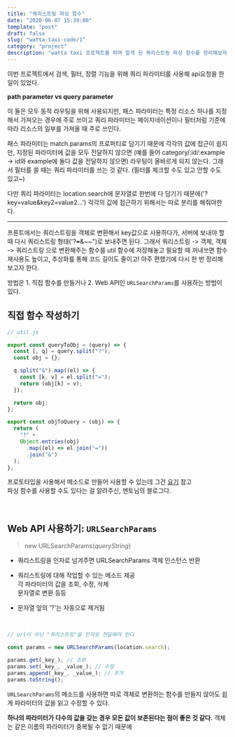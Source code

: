 ```yaml
---
title: "쿼리스트링 파싱 함수"
date: "2020-06-07 15:39:00"
template: "post"
draft: false
slug: "watta-taxi-code/1"
category: "project"
description: "watta taxi 프로젝트를 하며 알게 된 쿼리스트링 파싱 함수를 정리해보자."
---
```


이번 프로젝트에서 검색, 필터, 정렬 기능을 위해 쿼리 파라미터를 사용해 api요청을 한 일이 있었다.

**path parameter vs query parameter**

이 둘은 모두 동적 라우팅을 위해 사용되지만, 패스 파라미터는 특정 리소스 하나를 지정해서 가져오는 경우에 주로 쓰이고 쿼리 파라미터는 페이지네이션이나 필터처럼 기준에 따라 리소스의 일부를 가져올 때 주로 쓰인다.

패스 파라미터는 match.params의 프로퍼티로 담기기 때문에 각각의 값에 접근이 쉽지만, 지정된 파라미터에 값을 모두 전달하지 않으면 (예를 들어 category/:id/:example -> id와 example에 둘다 값을 전달하지 않으면) 라우팅이 올바르게 되지 않는다. 그래서 필터를 쓸 때는 쿼리 파라미터를 쓰는 것 같다. (필터를 체크할 수도 있고 안할 수도 있고~)

다만 쿼리 파라미터는 location.search에 문자열로 한번에 다 담기기 때문에('?key=value&key2=value2...') 각각의 값에 접근하기 위해서는 따로 분리를 해줘야한다.

---

프론트에서는 쿼리스트링을 객체로 변환해서 key값으로 사용하다가, 서버에 보내야 할 때 다시 쿼리스트링 형태('?~~=~~&~~")로 보내주면 된다. 그래서 쿼리스트링 -> 객체, 객체 -> 쿼리스트링 으로 변환해주는 함수를 util 함수에 저장해놓고 필요할 때 꺼내쓰면 함수 재사용도 높이고, 추상화를 통해 코드 길이도 줄이고! 아주 편했기에 다시 한 번 정리해보고자 한다.

방법은 1. 직접 함수를 만들거나 2. Web API인 `URLSearchParams`를 사용하는 방법이 있다.

## 직접 함수 작성하기

```js
// util.js

export const queryToObj = (query) => {
  const [, q] = query.split("?");
  const obj = {};

  q.split("&").map((el) => {
    const [k, v] = el.split("=");
    return (obj[k] = v);
  });

  return obj;
};

export const objToQuery = (obj) => {
  return (
    "?" +
    Object.entries(obj)
      .map((el) => el.join("="))
      .join("&")
  );
};
```

프로토타입을 사용해서 메소드로 만들어 사용할 수 있는데 그건 [요기](https://saengmotmi.netlify.app/mentoring/2020-10-31-%EC%BF%BC%EB%A6%AC%EC%8A%A4%ED%8A%B8%EB%A7%81-%ED%8C%8C%EC%8B%B1-%ED%95%A8%EC%88%98/) 참고  
파싱 함수를 사용할 수도 있다는 걸 알려주신, 멘토님의 블로그다.

<br/>

## Web API 사용하기: `URLSearchParams`

> new URLSearchParams(_queryString_)

- 쿼리스트링을 인자로 넘겨주면 URLSearchParams 객체 인스턴스 반환

- 쿼리스트링에 대해 작업할 수 있는 메소드 제공  
  각 파라미터의 값을 조회, 수정, 삭제  
  문자열로 변환 등등

- 문자열 앞의 '?'는 자동으로 제거됨

<br/>

```js
// url이 아닌 "쿼리스트링"을 인자로 전달해야 한다

const params = new URLSearchParams(location.search);

params.get(_key_); // 조회
params.set(_key_, _value_); // 수정
params.append(_key_, _value_); // 추가
params.toString();
```

`URLSearchParams`의 메소드를 사용하면 따로 객체로 변환하는 함수를 만들지 않아도 쉽게 파라미터의 값을 읽고 수정할 수 있다.

**하나의 파라미터가 다수의 값을 갖는 경우 모든 값이 보존된다는 점이 좋은 것 같다.** 객체는 같은 이름의 파라미터가 중복될 수 없기 때문에
